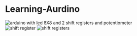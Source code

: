 # Learning-Aurdino




![arduino with led 8X8 and 2 shift registers and potentiometer](https://user-images.githubusercontent.com/75447439/107151495-e007ac00-6988-11eb-8f03-6dafe334f283.png)
![shift register](https://user-images.githubusercontent.com/75447439/107151498-e39b3300-6988-11eb-95c5-801b07adcc5d.png)
![shift registers](https://user-images.githubusercontent.com/75447439/107151502-e5fd8d00-6988-11eb-8897-b4b65059a78b.png)
